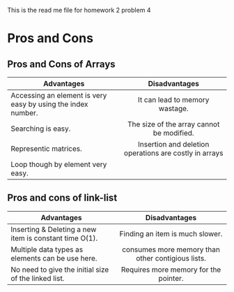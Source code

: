 This is the read me file for homework 2 problem 4

# Pros and Cons

## Pros and Cons of Arrays

| Advantages    | Disadvantages  |
| ------------- |:--------------:|
| Accessing an element is very easy by using the index number. | It can lead to memory wastage. |
| Searching is easy.     			|  The size of the array cannot be modified.|
| Representic matrices.				|  Insertion and deletion operations are costly in arrays|
| Loop though by element very easy. |


## Pros and cons of link-list

| Advantages    | Disadvantages  |
| ------------- |:--------------:|
| Inserting & Deleting a new item is constant time O(1). |  Finding an item is much slower. |
| Multiple data types as elements can be use here. | consumes more memory than other contigious lists. |
| No need to give the initial size of the linked list. | Requires more memory for the pointer. |
